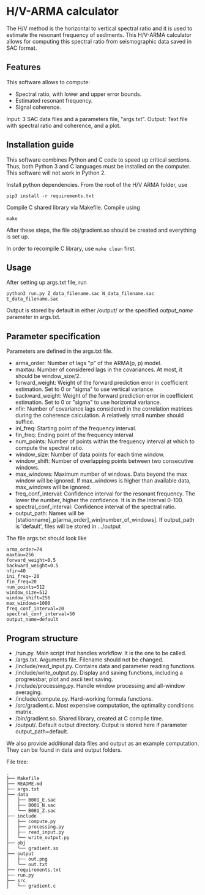 # H/V-ARMA calculator

The H/V method is the horizontal to vertical spectral ratio 
and it is used to estimate the resonant frequency of sediments.
This H/V-ARMA calculator allows for computing this spectral ratio 
from seismographic data saved in SAC format.

## Features

This software allows to compute:
- Spectral ratio, with lower and upper error bounds.
- Estimated resonant frequency.
- Signal coherence.

Input: 3 SAC data files and a parameters file, "args.txt".
Output: Text file with spectral ratio and coherence, and a plot.

## Installation guide

This software combines Python and C code to speed up 
critical sections. Thus, both Python 3 and C languages
must be installed on the computer. This software will not work
in Python 2. 

Install python dependencies. From the root of the H/V ARMA folder, use

```
pip3 install -r requirements.txt
```

Compile C shared library via Makefile. Compile using

```
make
```

After these steps, the file obj/gradient.so should be created and
everything is set up.

In order to recompile C library, use 
``` make clean ``` first.


## Usage

After setting up args.txt file, run

```
python3 run.py Z_data_filename.sac N_data_filename.sac E_data_filename.sac
```

Output is stored by default in either /output/ or the specified *output_name* parameter in args.txt.


## Parameter specification

Parameters are defined in the args.txt file.
- arma_order: Number of lags "p" of the ARMA(p, p) model.
- maxtau: Number of considered lags in the covariances. At most,
  it should be window_size/2.
- forward_weight: Weight of the forward prediction error in coefficient estimation. Set to 0 or "sigma" to use vertical variance.
- backward_weight: Weight of the forward prediction error in coefficient estimation. Set to 0 or "sigma" to use horizontal variance.
- nfir: Number of covariance lags considered in the correlation 
  matrices during the coherence calculation. A relatively small number
  should suffice.
- ini_freq: Starting point of the frequency interval.
- fin_freq: Ending point of the frequency interval
- num_points: Number of points within the frequency interval at which
  to compute the spectral ratio.
- window_size: Number of data points for each time window.
- window_shift: Number of overlapping points between two consecutive windows.
- max_windows: Maximum number of windows. Data beyond the max window will be ignored. 
  If max_windows is higher than available data, max_windows will be ignored.
- freq_conf_interval: Confidence interval for the resonant frequency. 
  The lower the number, higher the confidence. It is in the interval 0-100. 
- spectral_conf_interval: Confidence interval of the spectral ratio.
- output_path: Names will be [stationname]_p[arma_order]_win[number_of_windows].
               If output_path is 'default', files will be stored in .../output 


The file args.txt should look like

```
arma_order=74
maxtau=256
forward_weight=0.5
backward_weight=0.5
nfir=40
ini_freq=-20
fin_freq=20
num_points=512
window_size=512
window_shift=256
max_windows=1000
freq_conf_interval=20
spectral_conf_interval=50
output_name=default
```

## Program structure

- /run.py. Main script that handles workflow. It is the one to be called.
- /args.txt. Arguments file. Filename should not be changed.
- /include/read_input.py. Contains data and parameter reading functions.
- /include/write_output.py. Display and saving functions, including 
                           a progressbar, plot and ascii text saving.
- /include/processing.py. Handle window processing and all-window averaging.
- /include/compute.py. Hard-working formula functions.
- /src/gradient.c. Most expensive computation, the optimality conditions matrix. 
- /bin/gradient.so. Shared library, created at C compile time.
- /output/. Default output directory. Output is stored here if parameter output_path=default.

We also provide additional data files and output as an example computation.
They can be found in data and output folders.

File tree:
```
.
├── Makefile
├── README.md
├── args.txt
├── data
│   ├── B001_E.sac
│   ├── B001_N.sac
│   └── B001_Z.sac
├── include
│   ├── compute.py
│   ├── processing.py
│   ├── read_input.py
│   └── write_output.py
├── obj
│   └── gradient.so
├── output
│   ├── out.png
│   └── out.txt
├── requirements.txt
├── run.py
├── src
│   └── gradient.c
```




